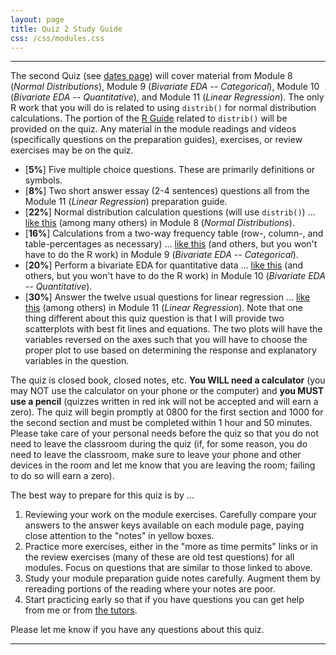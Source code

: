 ```yaml
---
layout: page
title: Quiz 2 Study Guide
css: /css/modules.css
---
```


----

The second Quiz (see [dates page](../Dates-Current)) will cover material from Module 8 (*Normal Distributions*), Module 9 (*Bivariate EDA -- Categorical*), Module 10 (*Bivariate EDA -- Quantitative*), and Module 11 (*Linear Regression*). The only R work that you will do is related to using `distrib()` for normal distribution calculations. The portion of the [R Guide](../MTH107-RGuide.pdf) related to `distrib()` will be provided on the quiz. Any material in the module readings and videos (specifically questions on the preparation guides), exercises, or review exercises may be on the quiz.

* [**5%**] Five multiple choice questions. These are primarily definitions or symbols.
* [**8%**] Two short answer essay (2-4 sentences) questions all from the Module 11 (*Linear Regression*) preparation guide.
* [**22%**] Normal distribution calculation questions (will use `distrib()`) ... [like this](../../modules/CE/NormalDist_CE1.html#carpenter-ants) (among many others) in Module 8 (*Normal Distributions*).
* [**16%**] Calculations from a two-way frequency table (row-, column-, and table-percentages as necessary) ... [like this](../../modules/CE/BEDACat_CE1.html#fire-blight-disease) (and others, but you won't have to do the R work) in Module 9 (*Bivariate EDA -- Categorical*).
* [**20%**] Perform a bivariate EDA for quantitative data ... [like this](../../modules/CE/BEDAQuant_CE1.html#animal-fat-and-breast-cancer) (and others, but you won't have to do the R work) in Module 10 (*Bivariate EDA -- Quantitative*).
* [**30%**] Answer the twelve usual questions for linear regression ... [like this](../../modules/CE/LinearRegression_CE2.html#sign-legibility-and-age) (among others) in Module 11 (*Linear Regression*). Note that one thing different about this quiz question is that I will provide two scatterplots with best fit lines and equations. The two plots will have the variables reversed on the axes such that you will have to choose the proper plot to use based on determining the response and explanatory variables in the question.

The quiz is closed book, closed notes, etc. **You WILL need a calculator** (you may NOT use the calculator on your phone or the computer) and **you MUST use a pencil** (quizzes written in red ink will not be accepted and will earn a zero). The quiz will begin promptly at 0800 for the first section and 1000 for the second section and must be completed within 1 hour and 50 minutes. Please take care of your personal needs before the quiz so that you do not need to leave the classroom during the quiz (if, for some reason, you do need to leave the classroom, make sure to leave your phone and other devices in the room and let me know that you are leaving the room; failing to do so will earn a zero).

The best way to prepare for this quiz is by ...

1. Reviewing your work on the module exercises. Carefully compare your answers to the answer keys available on each module page, paying close attention to the "notes" in yellow boxes.
1. Practice more exercises, either in the "more as time permits" links or in the review exercises (many of these are old test questions) for all modules. Focus on questions that are similar to those linked to above.
1. Study your module preparation guide notes carefully. Augment them by rereading portions of the reading where your notes are poor.
1. Start practicing early so that if you have questions you can get help from me or from [the tutors](../Syllabus-Current.html#tutors).

Please let me know if you have any questions about this quiz.

----
